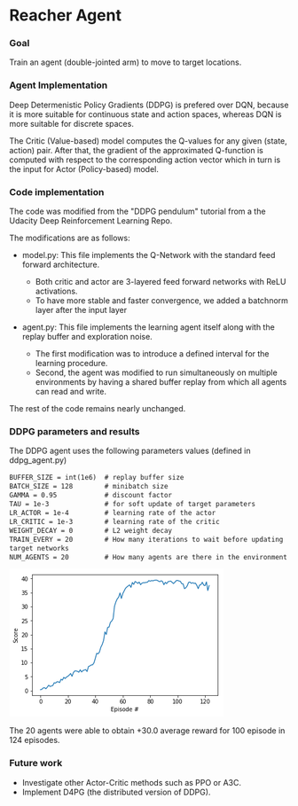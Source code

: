 # Reacher Agent
  
### Goal
Train an agent (double-jointed arm) to move to target locations.

### Agent Implementation
Deep Determenistic Policy Gradients (DDPG) is prefered over DQN, because it is more suitable for continuous state and action spaces, whereas DQN is more suitable for discrete spaces.

The Critic (Value-based) model computes the Q-values for any given (state, action) pair. After that, the gradient of the approximated Q-function is computed with respect to the corresponding action vector which in turn is the input for Actor (Policy-based) model.

### Code implementation

The code was modified from the "DDPG pendulum" tutorial from a the Udacity Deep Reinforcement Learning Repo.

The modifications are as follows:
- model.py: This file implements the Q-Network with the standard feed forward architecture.
  - Both critic and actor are 3-layered feed forward networks with ReLU activations.
  - To have more stable and faster convergence, we added a batchnorm layer after the input layer
  
- agent.py: This file implements the learning agent itself along with the replay buffer and exploration noise.
  - The first modification was to introduce a defined interval for the learning procedure.
  - Second, the agent was modified to run simultaneously on multiple environments by having a shared buffer replay from which all agents can read and write.

The rest of the code remains nearly unchanged.

### DDPG parameters and results

The DDPG agent uses the following parameters values (defined in ddpg_agent.py)

```
BUFFER_SIZE = int(1e6)  # replay buffer size
BATCH_SIZE = 128        # minibatch size
GAMMA = 0.95            # discount factor
TAU = 1e-3              # for soft update of target parameters
LR_ACTOR = 1e-4         # learning rate of the actor 
LR_CRITIC = 1e-3        # learning rate of the critic
WEIGHT_DECAY = 0        # L2 weight decay
TRAIN_EVERY = 20        # How many iterations to wait before updating target networks
NUM_AGENTS = 20         # How many agents are there in the environment
```

![DDPG Score](scores.png)

The 20 agents were able to obtain +30.0 average reward for 100 episode in 124 episodes.

### Future work
- Investigate other Actor-Critic methods such as PPO or A3C.
- Implement D4PG (the distributed version of DDPG).
